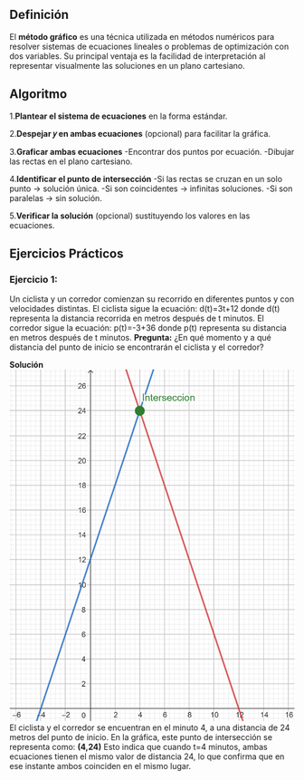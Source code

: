 ## Definición
El **método gráfico** es una técnica utilizada en métodos numéricos para resolver sistemas de ecuaciones lineales
o problemas de optimización con dos variables. Su principal ventaja es la facilidad de interpretación 
al representar visualmente las soluciones en un plano cartesiano.

## Algoritmo 
1.**Plantear el sistema de ecuaciones** en la forma estándar.

2.**Despejar 𝑦 en ambas ecuaciones** (opcional) para facilitar la gráfica.

3.**Graficar ambas ecuaciones**
-Encontrar dos puntos por ecuación.
-Dibujar las rectas en el plano cartesiano.

4.**Identificar el punto de intersección**
-Si las rectas se cruzan en un solo punto → solución única.
-Si son coincidentes → infinitas soluciones.
-Si son paralelas → sin solución.

5.**Verificar la solución** (opcional) sustituyendo los valores en las ecuaciones.

## Ejercicios Prácticos

### Ejercicio 1: 
Un ciclista y un corredor comienzan su recorrido en diferentes puntos y con velocidades distintas.
El ciclista sigue la ecuación:
d(t)=3t+12
donde d(t) representa la distancia recorrida en metros después de t minutos.
El corredor sigue la ecuación:
p(t)=-3+36
donde p(t) representa su distancia en metros después de t minutos.
**Pregunta:** ¿En qué momento y a qué distancia del punto de inicio se encontrarán el ciclista y el corredor?

**Solución**
![Solución del problema con ayuda del sofware 'Geogebra'](tema-2/Imagenes/metodo%20grafico%20ejemplo1.png)
El ciclista y el corredor se encuentran en el minuto 4, a una distancia de 24 metros del punto de inicio.
En la gráfica, este punto de intersección se representa como:
**(4,24)**
Esto indica que cuando t=4 minutos, ambas ecuaciones tienen el mismo valor de distancia 24,
lo que confirma que en ese instante ambos coinciden en el mismo lugar.
